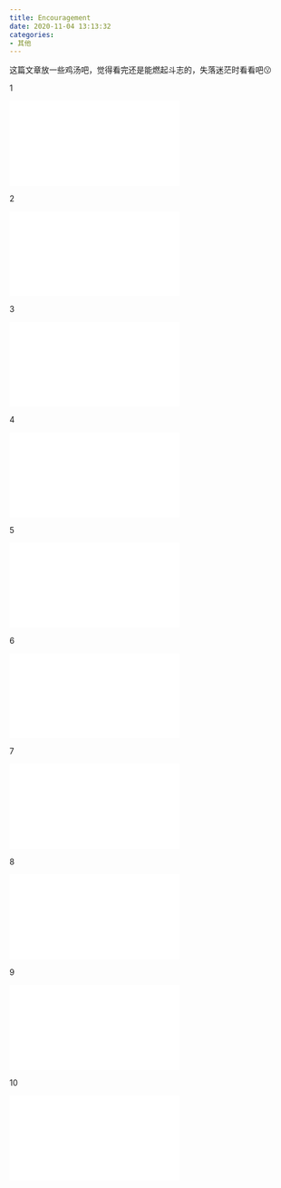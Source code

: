 ```yaml
---
title: Encouragement
date: 2020-11-04 13:13:32
categories:
- 其他
---
```


这篇文章放一些鸡汤吧，觉得看完还是能燃起斗志的，失落迷茫时看看吧😗

<!-- more -->

1

<iframe src="//player.bilibili.com/player.html?aid=89823016&bvid=BV1Y741177jt&cid=153411753&page=1" scrolling="no" border="0" frameborder="no" framespacing="0" allowfullscreen="true"> </iframe>







2

<iframe src="//player.bilibili.com/player.html?aid=40885499&bvid=BV1Vt411p7RC&cid=71807757&page=1" scrolling="no" border="0" frameborder="no" framespacing="0" allowfullscreen="true"> </iframe>

3

<iframe src="//player.bilibili.com/player.html?aid=24486739&bvid=BV12W411A7dj&cid=41124302&page=1" scrolling="no" border="0" frameborder="no" framespacing="0" allowfullscreen="true"> </iframe>

4

<iframe src="//player.bilibili.com/player.html?aid=839716400&bvid=BV1754y1172R&cid=239329026&page=1" scrolling="no" border="0" frameborder="no" framespacing="0" allowfullscreen="true"> </iframe>

5

<iframe src="//player.bilibili.com/player.html?aid=837773988&bvid=BV1Cg4y187uN&cid=181357145&page=1" scrolling="no" border="0" frameborder="no" framespacing="0" allowfullscreen="true"> </iframe>

6

<iframe src="//player.bilibili.com/player.html?aid=81913831&bvid=BV1rJ411j7ym&cid=140164477&page=1" scrolling="no" border="0" frameborder="no" framespacing="0" allowfullscreen="true"> </iframe>

7

<iframe src="//player.bilibili.com/player.html?aid=79350389&bvid=BV1gJ411k7Ts&cid=135791676&page=1" scrolling="no" border="0" frameborder="no" framespacing="0" allowfullscreen="true"> </iframe>

8

<iframe src="//player.bilibili.com/player.html?aid=62372508&bvid=BV1dt411M7xH&cid=108408326&page=1" scrolling="no" border="0" frameborder="no" framespacing="0" allowfullscreen="true"> </iframe>

9

<iframe src="//player.bilibili.com/player.html?aid=3523138&bvid=BV1Ms411R7zH&cid=5603916&page=1" scrolling="no" border="0" frameborder="no" framespacing="0" allowfullscreen="true"> </iframe>

10

<iframe src="//player.bilibili.com/player.html?aid=200415421&bvid=BV1Tz411z7fS&cid=182472419&page=1" scrolling="no" border="0" frameborder="no" framespacing="0" allowfullscreen="true"> </iframe>

